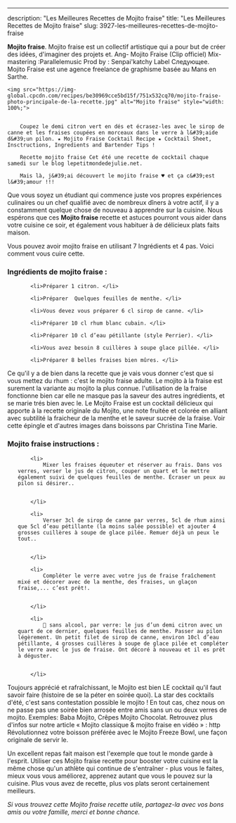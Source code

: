 ---
description: "Les Meilleures Recettes de Mojito fraise"
title: "Les Meilleures Recettes de Mojito fraise"
slug: 3927-les-meilleures-recettes-de-mojito-fraise

<p>
	<strong>Mojito fraise</strong>. 
	Mojito fraise est un collectif artistique qui a pour but de créer des idées, d&#39;imaginer des projets et. Ang- Mojito Fraise (Clip officiel) Mix-mastering :Parallelemusic Prod by : Senpai&#39;katchy Label Следующее. Mojito Fraise est une agence freelance de graphisme basée au Mans en Sarthe.
</p>
<p>
	
	<img src="https://img-global.cpcdn.com/recipes/be30969cce5bd15f/751x532cq70/mojito-fraise-photo-principale-de-la-recette.jpg" alt="Mojito fraise" style="width: 100%;">
	
	
		Coupez le demi citron vert en dés et écrasez-les avec le sirop de canne et les fraises coupées en morceaux dans le verre à l&#39;aide d&#39;un pilon. ★ Mojito Fraise Cocktail Recipe ★ Cocktail Sheet, Insctructions, Ingredients and Bartender Tips !
	
		Recette mojito fraise Cet été une recette de cocktail chaque samedi sur le blog lepetitmondedejulie.net.
	
		Mais là, j&#39;ai découvert le mojito fraise ♥ et ça c&#39;est l&#39;amour !!!
	
</p>

Que vous soyez un étudiant qui commence juste vos propres expériences culinaires ou un chef qualifié avec de nombreux dîners à votre actif, il y a constamment quelque chose de nouveau à apprendre sur la cuisine. Nous espérons que ces <strong> Mojito fraise </strong> recette et astuces pourront vous aider dans votre cuisine ce soir, et également vous habituer à de délicieux plats faits maison.

<!--inarticleads1-->

Vous pouvez avoir mojito fraise en utilisant 7 Ingrédients et 4 pas. Voici comment vous cuire cette.

<h3>Ingrédients de mojito fraise :</h3>

<ol>
	
		<li>Préparer 1 citron. </li>
	
		<li>Préparer  Quelques feuilles de menthe. </li>
	
		<li>Vous devez vous préparer 6 cl sirop de canne. </li>
	
		<li>Préparer 10 cl rhum blanc cubain. </li>
	
		<li>Préparer 10 cl d’eau pétillante (style Perrier). </li>
	
		<li>Vous avez besoin 8 cuillères à soupe glace pillée. </li>
	
		<li>Préparer 8 belles fraises bien mûres. </li>
	
</ol>

Ce qu&#39;il y a de bien dans la recette que je vais vous donner c&#39;est que si vous mettez du rhum : c&#39;est le mojito fraise adulte. Le mojito à la fraise est surement la variante au mojito la plus connue. l&#39;utilisation de la fraise fonctionne bien car elle ne masque pas la saveur des autres ingrédients, et se marie trés bien avec le. Le Mojito Fraise est un cocktail délicieux qui apporte à la recette originale du Mojito, une note fruitée et colorée en alliant avec subtilité la fraicheur de la menthe et le saveur sucrée de la fraise. Voir cette épingle et d&#39;autres images dans boissons par Christina Tine Marie. 

<!--inarticleads2-->

<h3>Mojito fraise instructions :</h3>

<ol>
	
		<li>
			Mixer les fraises équeuter et réserver au frais. Dans vos verres, verser le jus de citron, couper un quart et le mettre également suivi de quelques feuilles de menthe. Écraser un peux au pilon si désirer..
			
			
		</li>
	
		<li>
			Verser 3cl de sirop de canne par verres, 5cl de rhum ainsi que 5cl d’eau pétillante (la moins salée possible) et ajouter 4 grosses cuillères à soupe de glace pilée. Remuer déjà un peux le tout..
			
			
		</li>
	
		<li>
			Compléter le verre avec votre jus de fraise fraîchement mixé et décorer avec de la menthe, des fraises, un glaçon fraise,... c’est prêt!.
			
			
		</li>
	
		<li>
			🚨 sans alcool, par verre: le jus d’un demi citron avec un quart de ce dernier, quelques feuilles de menthe. Passer au pilon légèrement. Un petit filet de sirop de canne, environ 10cl d’eau pétillante, 4 grosses cuillères à soupe de glace pilée et compléter le verre avec le jus de fraise. Ont décoré à nouveau et il es prêt à déguster.
			
			
		</li>
	
</ol>

Toujours apprécié et rafraîchissant, le Mojito est bien LE cocktail qu&#39;il faut savoir faire (histoire de se la péter en soirée quoi). La star des cocktails d&#39;été, c&#39;est sans contestation possible le mojito ! En tout cas, chez nous on ne passe pas une soirée bien arrosée entre amis sans un ou deux verres de mojito. Exemples: Baba Mojito, Crêpes Mojito Chocolat. Retrouvez plus d&#39;infos sur notre article « Mojito classique &amp; mojito fraise en vidéo » : http Révolutionnez votre boisson préférée avec le Mojito Freeze Bowl, une façon originale de servir le. 

<!--inarticleads1-->

<p>
Un excellent repas fait maison est l'exemple que tout le monde garde à l'esprit. Utiliser ces Mojito fraise recette pour booster votre cuisine est la même chose qu'un athlète qui continue de s'entraîner - plus vous le faites, mieux vous vous améliorez, apprenez autant que vous le pouvez sur la cuisine. Plus vous avez de recette, plus vos plats seront certainement meilleurs.
</p>

<p>
<i>Si vous trouvez cette Mojito fraise recette utile, partagez-la avec vos bons amis ou votre famille, merci et bonne chance.</i>
</p>
